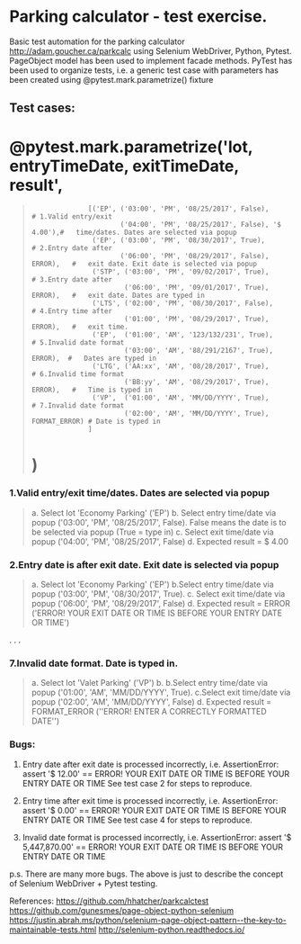 #   Parking calculator - test exercise.

Basic test automation for the parking calculator http://adam.goucher.ca/parkcalc using Selenium WebDriver, Python, Pytest.
PageObject model has been used to implement facade methods.
PyTest has been used to organize tests, i.e. a generic test case with parameters has been created using @pytest.mark.parametrize() fixture

## Test cases:

# @pytest.mark.parametrize('lot, entryTimeDate, exitTimeDate, result',
>                   [('EP', ('03:00', 'PM', '08/25/2017', False),           # 1.Valid entry/exit
>                           ('04:00', 'PM', '08/25/2017', False), '$ 4.00'),#   time/dates. Dates are selected via popup
>                    ('EP', ('03:00', 'PM', '08/30/2017', True),            # 2.Entry date after
>                           ('06:00', 'PM', '08/29/2017', False), ERROR),   #   exit date. Exit date is selected via popup
>                    ('STP', ('03:00', 'PM', '09/02/2017', True),           # 3.Entry date after
>                            ('06:00', 'PM', '09/01/2017', True), ERROR),   #   exit date. Dates are typed in
>                    ('LTS', ('02:00', 'PM', '08/30/2017', False),          # 4.Entry time after
>                            ('01:00', 'PM', '08/29/2017', True), ERROR),   #   exit time.
>                    ('EP',  ('01:00', 'AM', '123/132/231', True),          # 5.Invalid date format
>                            ('03:00', 'AM', '88/291/2167', True), ERROR),  #   Dates are typed in
>                    ('LTG', ('AA:xx', 'AM', '08/28/2017', True),           # 6.Invalid time format
>                            ('BB:yy', 'AM', '08/29/2017', True), ERROR),   #   Time is typed in
>                    ('VP',  ('01:00', 'AM', 'MM/DD/YYYY', True),           # 7.Invalid date format
>                            ('02:00', 'AM', 'MM/DD/YYYY', True), FORMAT_ERROR) # Date is typed in
>                   ]
>#                       )

### 1.Valid entry/exit time/dates. Dates are selected via popup
 > a. Select lot 'Economy Parking' ('EP')
  b. Select entry time/date via popup ('03:00', 'PM', '08/25/2017', False). False means the date is to be selected via popup  (True = type in)
  c. Select exit time/date via popup ('04:00', 'PM', '08/25/2017', False)
  d. Expected result = $ 4.00 

### 2.Entry date is after exit date. Exit date is selected via popup
>  a. Select lot 'Economy Parking' ('EP')
   b.Select entry time/date via popup ('03:00', 'PM', '08/30/2017', True). 
  c. Select exit time/date via popup ('06:00', 'PM', '08/29/2017', False)
  d. Expected result = ERROR ('ERROR! YOUR EXIT DATE OR TIME IS BEFORE YOUR ENTRY DATE OR TIME')

.
.
.

### 7.Invalid date format. Date is typed in.
>  a. Select lot 'Valet Parking' ('VP')
  b. b.Select entry time/date via popup ('01:00', 'AM', 'MM/DD/YYYY', True). 
  c.Select exit time/date via popup ('02:00', 'AM', 'MM/DD/YYYY', False)
  d. Expected result = FORMAT_ERROR (''ERROR! ENTER A CORRECTLY FORMATTED DATE'')
  
### Bugs:

1. Entry date after exit date is processed incorrectly, i.e. 
    AssertionError: assert '$ 12.00' ==  ERROR! YOUR EXIT DATE OR TIME IS BEFORE YOUR ENTRY DATE OR TIME
   See test case 2 for steps to reproduce.

2. Entry time after exit time is processed incorrectly, i.e.
    AssertionError: assert '$ 0.00' == ERROR! YOUR EXIT DATE OR TIME IS BEFORE YOUR ENTRY DATE OR TIME
   See test case 4 for steps to reproduce.

3. Invalid date format is processed incorrectly, i.e.
    AssertionError: assert '$ 5,447,870.00' == ERROR! YOUR EXIT DATE OR TIME IS BEFORE YOUR ENTRY DATE OR TIME

p.s. There are many more bugs. The above is just to describe the concept of Selenium WebDriver + Pytest testing.

References:
https://github.com/hhatcher/parkcalctest
https://github.com/gunesmes/page-object-python-selenium
https://justin.abrah.ms/python/selenium-page-object-pattern--the-key-to-maintainable-tests.html
http://selenium-python.readthedocs.io/  
